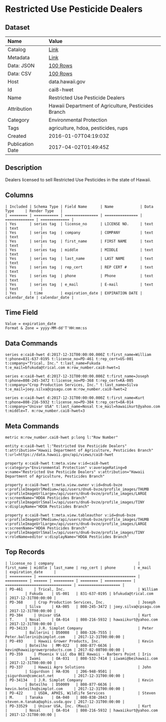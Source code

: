 # Restricted Use Pesticide Dealers

## Dataset

| Name | Value |
| :--- | :---- |
| Catalog | [Link](https://catalog.data.gov/dataset/restricted-use-pesticide-dealers) |
| Metadata | [Link](https://data.hawaii.gov/api/views/cai8-hwet) |
| Data: JSON | [100 Rows](https://data.hawaii.gov/api/views/cai8-hwet/rows.json?max_rows=100) |
| Data: CSV | [100 Rows](https://data.hawaii.gov/api/views/cai8-hwet/rows.csv?max_rows=100) |
| Host | data.hawaii.gov |
| Id | cai8-hwet |
| Name | Restricted Use Pesticide Dealers |
| Attribution | Hawaii Department of Agriculture, Pesticides Branch |
| Category | Environmental Protection |
| Tags | agriculture, hdoa, pesticides, rups |
| Created | 2016-01-07T04:19:03Z |
| Publication Date | 2017-04-02T01:49:45Z |

## Description

Dealers licensed to sell Restricted Use Pesticides in the state of Hawaii.

## Columns

```ls
| Included | Schema Type | Field Name      | Name            | Data Type     | Render Type   |
| ======== | =========== | =============== | =============== | ============= | ============= |
| Yes      | series tag  | license_no      | LICENSE NO.     | text          | text          |
| Yes      | series tag  | company         | COMPANY         | text          | text          |
| Yes      | series tag  | first_name      | FIRST NAME      | text          | text          |
| Yes      | series tag  | middle          | MIDDLE          | text          | text          |
| Yes      | series tag  | last_name       | LAST NAME       | text          | text          |
| Yes      | series tag  | rep_cert        | REP CERT #      | text          | text          |
| Yes      | series tag  | phone           | Phone           | text          | text          |
| Yes      | series tag  | e_mail          | E-mail          | text          | text          |
| Yes      | time        | expiration_date | EXPIRATION DATE | calendar_date | calendar_date |
```

## Time Field

```ls
Value = expiration_date
Format & Zone = yyyy-MM-dd'T'HH:mm:ss
```

## Data Commands

```ls
series e:cai8-hwet d:2017-12-31T00:00:00.000Z t:first_name=William t:phone=831-637-0195 t:license_no=PD-461 t:rep_cert=US-001 t:company="Trical, Inc." t:last_name=Fukuda t:e_mail=bfukuda@trical.com m:row_number.cai8-hwet=1

series e:cai8-hwet d:2017-12-31T00:00:00.000Z t:first_name=Joseph t:phone=808-245-3472 t:license_no=PD-368 t:rep_cert=KA-005 t:company="Crop Production Services, Inc." t:last_name=Silva t:e_mail=joey.silva@cpsagu.com m:row_number.cai8-hwet=2

series e:cai8-hwet d:2017-12-31T00:00:00.000Z t:first_name=Kurt t:phone=808-216-5932 t:license_no=PD-384 t:rep_cert=OA-014 t:company="Univar USA" t:last_name=Nosal t:e_mail=hawaiikurt@yahoo.com t:middle=T. m:row_number.cai8-hwet=3
```

## Meta Commands

```ls
metric m:row_number.cai8-hwet p:long l:"Row Number"

entity e:cai8-hwet l:"Restricted Use Pesticide Dealers" t:attribution="Hawaii Department of Agriculture, Pesticides Branch" t:url=https://data.hawaii.gov/api/views/cai8-hwet

property e:cai8-hwet t:meta.view v:id=cai8-hwet v:category="Environmental Protection" v:averageRating=0 v:name="Restricted Use Pesticide Dealers" v:attribution="Hawaii Department of Agriculture, Pesticides Branch"

property e:cai8-hwet t:meta.view.owner v:id=dnu6-bvze v:profileImageUrlMedium=/api/users/dnu6-bvze/profile_images/THUMB v:profileImageUrlLarge=/api/users/dnu6-bvze/profile_images/LARGE v:screenName="HDOA Pesticides Branch" v:profileImageUrlSmall=/api/users/dnu6-bvze/profile_images/TINY v:displayName="HDOA Pesticides Branch"

property e:cai8-hwet t:meta.view.tableauthor v:id=dnu6-bvze v:profileImageUrlMedium=/api/users/dnu6-bvze/profile_images/THUMB v:profileImageUrlLarge=/api/users/dnu6-bvze/profile_images/LARGE v:screenName="HDOA Pesticides Branch" v:profileImageUrlSmall=/api/users/dnu6-bvze/profile_images/TINY v:roleName=editor v:displayName="HDOA Pesticides Branch"
```

## Top Records

```ls
| license_no | company                                      | first_name | middle | last_name | rep_cert | phone        | e_mail                         | expiration_date     | 
| ========== | ============================================ | ========== | ====== | ========= | ======== | ============ | ============================== | =================== | 
| PD-461     | Trical, Inc.                                 | William    |        | Fukuda    | US-001   | 831-637-0195 | bfukuda@trical.com             | 2017-12-31T00:00:00 | 
| PD-368     | Crop Production Services, Inc.               | Joseph     |        | Silva     | KA-005   | 808-245-3472 | joey.silva@cpsagu.com          | 2017-12-31T00:00:00 | 
| PD-384     | Univar USA                                   | Kurt       | T.     | Nosal     | OA-014   | 808-216-5932 | hawaiikurt@yahoo.com           | 2017-12-31T00:00:00 | 
| PD-34133   | J.R. Simplot Company                         | Peter      |        | Ballerini | D50008   | 808-326-7555 | Peter.ballerini@simplot.com    | 2017-12-31T00:00:00 | 
| PD-493     | Hawaii Grower Products, Inc.                 | Kevin      |        | Boteilho  | MM-022   | 808-877-6636 | kevin@hawaiigrowerproducts.com | 2017-02-08T00:00:00 | 
| PD-359     | Phoenix V LLC dba BEI Hawaii - Barbers Point | Iris       |        | Iwami     | OA-031   | 808-532-7414 | iiwami@beihawaii.com           | 2017-12-31T00:00:00 | 
| PD-337     | Hawaii Agro Solutions                        | John       |        | Sigurdson | HA-036   | 206-948-9501 | jsigurdson@comcast.net         | 2017-12-31T00:00:00 | 
| PD-34134   | J.R. Simplot Company                         | Kevin      |        | Boteilho  | D50009   | 808-877-6636 | kevin.boteilho@simplot.com     | 2017-12-31T00:00:00 | 
| PD-422     | USDA, APHIS, Wildlife Services               | Steven     | M.     | Tanaka    | OA-040   | 808-838-2843 | steven.m.tanaka@aphis.usda.gov | 2017-12-31T00:00:00 | 
| PD-33529   | Univar USA, Inc. (Maui)                      | Kurt       |        | Nosal     | OA-014   | 808-216-5932 | hawaiikurt@yahoo.com           | 2017-12-31T00:00:00 | 
```